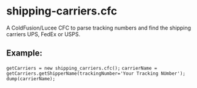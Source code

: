 # **shipping-carriers.cfc**

A ColdFusion/Lucee CFC to parse tracking numbers and find the shipping carriers UPS, FedEx or USPS.

## **Example:**
`getCarriers = new shipping_carriers.cfc();`
`carrierName = getCarriers.getShipperName(trackingNumber='Your Tracking NUmber');`
`dump(carrierName);`
